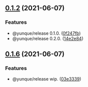 ## [0.1.2](https://github.com/yunquejs/yunque-cli/compare/0.1.6...0.1.2) (2021-06-07)


### Features

* @yunque/release 0.1.0. ([0f247fb](https://github.com/yunquejs/yunque-cli/commit/0f247fbf7ba21591297985b54fe430f79755cc29))
* @yunque/release 0.2.0. ([14e2e84](https://github.com/yunquejs/yunque-cli/commit/14e2e84d689a77bed8f35c3235174afdd83c5594))



## [0.1.6](https://github.com/yunquejs/yunque-cli/compare/03e333969ad17070740497a48e727a0ea92197f9...0.1.6) (2021-06-07)


### Features

* @yunque/release wip. ([03e3339](https://github.com/yunquejs/yunque-cli/commit/03e333969ad17070740497a48e727a0ea92197f9))



